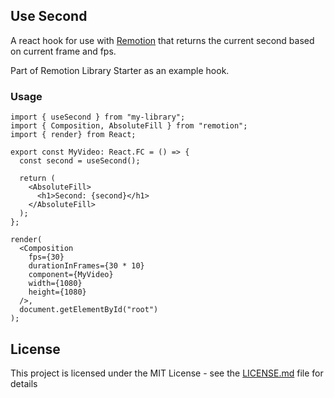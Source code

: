## Use Second

A react hook for use with [Remotion](https://remotion.dev/) that returns the current second based on current frame and fps.

Part of Remotion Library Starter as an example hook.

### Usage

```tsx
import { useSecond } from "my-library";
import { Composition, AbsoluteFill } from "remotion";
import { render} from React;

export const MyVideo: React.FC = () => {
  const second = useSecond();

  return (
    <AbsoluteFill>
      <h1>Second: {second}</h1>
    </AbsoluteFill>
  );
};

render(
  <Composition
    fps={30}
    durationInFrames={30 * 10}
    component={MyVideo}
    width={1080}
    height={1080}
  />,
  document.getElementById("root")
);
```

## License

This project is licensed under the MIT License - see the [LICENSE.md](LICENSE.md) file for details
